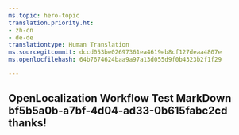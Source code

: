 ```yaml
---
ms.topic: hero-topic
translation.priority.ht:
- zh-cn
- de-de
translationtype: Human Translation
ms.sourcegitcommit: dccd053be02697361ea4619eb8cf127deaa4807e
ms.openlocfilehash: 64b7674624baa9a97a13d055d9f0b4323b2f1f29

---
```

## OpenLocalization Workflow Test MarkDown bf5b5a0b-a7bf-4d04-ad33-0b615fabc2cd thanks!



<!--HONumber=Jul16_HO3-->


